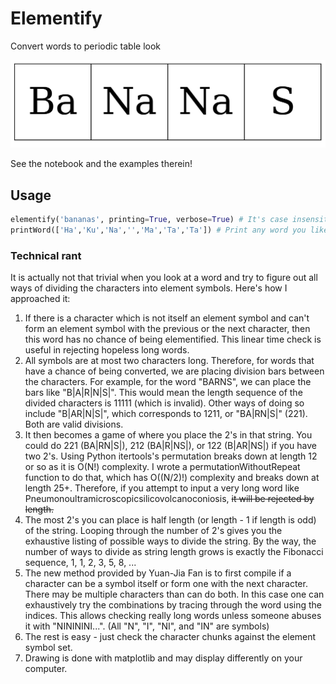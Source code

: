 # Elementify
Convert words to periodic table look

![alt text](https://github.com/darrenjhsu/Elementify/blob/main/BaNaNaS.png "BaNaNaS")

See the notebook and the examples therein!


## Usage

```python
elementify('bananas', printing=True, verbose=True) # It's case insensitive
printWord(['Ha','Ku','Na','','Ma','Ta','Ta']) # Print any word you like
```


### Technical rant

It is actually not that trivial when you look at a word and try to figure out all ways of dividing the characters into element symbols.
Here's how I approached it:

1. If there is a character which is not itself an element symbol and can't form an element symbol with the previous or the next character, then this word has no chance of being elementified. This linear time check is useful in rejecting hopeless long words.
1. All symbols are at most two characters long. Therefore, for words that have a chance of being converted, we are placing division bars between the characters. For example, for the word "BARNS", we can place the bars like "B|A|R|N|S|". This would mean the length sequence of the divided characters is 11111 (which is invalid). Other ways of doing so include "B|AR|N|S|", which corresponds to 1211, or "BA|RN|S|" (221). Both are valid divisions.
1. It then becomes a game of where you place the 2's in that string. You could do 221 (BA|RN|S|), 212 (BA|R|NS|), or 122 (B|AR|NS|) if you have two 2's. Using Python itertools's permutation breaks down at length 12 or so as it is O(N!) complexity. I wrote a permutationWithoutRepeat function to do that, which has O((N/2)!) complexity and breaks down at length 25+. Therefore, if you attempt to input a very long word like Pneumonoultramicroscopicsilicovolcanoconiosis, ~~it will be rejected by length.~~
1. The most 2's you can place is half length (or length - 1 if length is odd) of the string. Looping through the number of 2's gives you the exhaustive listing of possible ways to divide the string. By the way, the number of ways to divide as string length grows is exactly the Fibonacci sequence, 1, 1, 2, 3, 5, 8, ...
1. The new method provided by Yuan-Jia Fan is to first compile if a character can be a symbol itself or form one with the next character. There may be multiple characters than can do both. In this case one can exhaustively try the combinations by tracing through the word using the indices. This allows checking really long words unless someone abuses it with "NINININI...". (All "N", "I", "NI", and "IN" are symbols)
1. The rest is easy - just check the character chunks against the element symbol set.
1. Drawing is done with matplotlib and may display differently on your computer.
